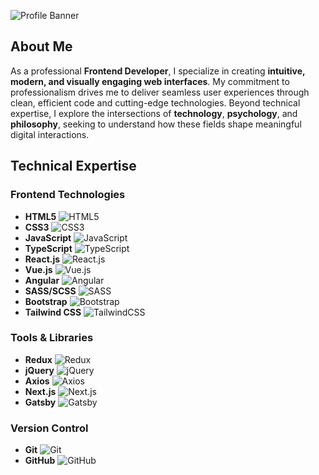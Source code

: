 ![Profile Banner](https://mir-s3-cdn-cf.behance.net/project_modules/max_1200/81bb4b165684019.640b6038d133e.gif)

## About Me  
As a professional **Frontend Developer**, I specialize in creating **intuitive, modern, and visually engaging web interfaces**. My commitment to professionalism drives me to deliver seamless user experiences through clean, efficient code and cutting-edge technologies. Beyond technical expertise, I explore the intersections of **technology**, **psychology**, and **philosophy**, seeking to understand how these fields shape meaningful digital interactions.

## Technical Expertise  

### Frontend Technologies  
- **HTML5** ![HTML5](https://img.shields.io/badge/html5-%23E34F26.svg?style=for-the-badge&logo=html5&logoColor=white)  
- **CSS3** ![CSS3](https://img.shields.io/badge/css3-%231572B6.svg?style=for-the-badge&logo=css3&logoColor=white)  
- **JavaScript** ![JavaScript](https://img.shields.io/badge/javascript-%23F7DF1E.svg?style=for-the-badge&logo=javascript&logoColor=black)  
- **TypeScript** ![TypeScript](https://img.shields.io/badge/typescript-%23007ACC.svg?style=for-the-badge&logo=typescript&logoColor=white)  
- **React.js** ![React.js](https://img.shields.io/badge/react-%2300D8FF.svg?style=for-the-badge&logo=react&logoColor=white)  
- **Vue.js** ![Vue.js](https://img.shields.io/badge/vue.js-%234FC08D.svg?style=for-the-badge&logo=vue.js&logoColor=white)  
- **Angular** ![Angular](https://img.shields.io/badge/angular-%23DD1B16.svg?style=for-the-badge&logo=angular&logoColor=white)  
- **SASS/SCSS** ![SASS](https://img.shields.io/badge/sass-%23CC6699.svg?style=for-the-badge&logo=sass&logoColor=white)  
- **Bootstrap** ![Bootstrap](https://img.shields.io/badge/bootstrap-%23563D7C.svg?style=for-the-badge&logo=bootstrap&logoColor=white)  
- **Tailwind CSS** ![TailwindCSS](https://img.shields.io/badge/tailwindcss-%2338B2AC.svg?style=for-the-badge&logo=tailwind-css&logoColor=white)  

### Tools & Libraries  
- **Redux** ![Redux](https://img.shields.io/badge/redux-%23764AF1.svg?style=for-the-badge&logo=redux&logoColor=white)  
- **jQuery** ![jQuery](https://img.shields.io/badge/jquery-%230769AE.svg?style=for-the-badge&logo=jquery&logoColor=white)  
- **Axios** ![Axios](https://img.shields.io/badge/axios-%23232F3E.svg?style=for-the-badge&logo=axios&logoColor=white)  
- **Next.js** ![Next.js](https://img.shields.io/badge/next.js-%23000000.svg?style=for-the-badge&logo=nextdotjs&logoColor=white)  
- **Gatsby** ![Gatsby](https://img.shields.io/badge/gatsby-%23663399.svg?style=for-the-badge&logo=gatsby&logoColor=white)  

### Version Control  
- **Git** ![Git](https://img.shields.io/badge/git-%23F1502F.svg?style=for-the-badge&logo=git&logoColor=white)  
- **GitHub** ![GitHub](https://img.shields.io/badge/github-%23121011.svg?style=for-the-badge&logo=github&logoColor=white)  


